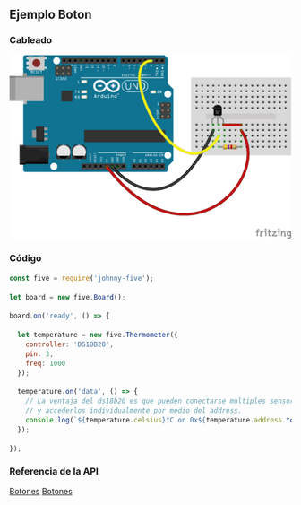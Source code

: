 ## Ejemplo Boton

### Cableado
![cableado Termometro](../../assets/temperature-ds18b20.png)

### Código
```javascript
const five = require('johnny-five');

let board = new five.Board();

board.on('ready', () => {

  let temperature = new five.Thermometer({
    controller: 'DS18B20',
    pin: 3,
    freq: 1000
  });

  temperature.on('data', () => {
    // La ventaja del ds18b20 es que pueden conectarse multiples sensores en el mismo cable
    // y accederlos individualmente por medio del address.
    console.log(`${temperature.celsius}°C on 0x${temperature.address.toString(16)}`);
  });

});

```

### Referencia de la API
[Botones](http://johnny-five.io/api/sensor)
[Botones](http://johnny-five.io/api/thermometer)